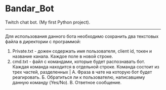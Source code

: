 # Bandar_Bot
Twitch chat bot. (My first Python project).
_____
Для использования данного бота необходимо сохранить два текстовых файла в директории с программой:
1. Private.txt - дожен содержать имя пользователя, client id, токен и название канала. Каждое поле в новой строке.
2. cmd.txt  - файл с командами, которые будет распознавать бот. Каждая команда находится в отдельной строке. Команда состоит из трех частей, разделенных |
    А. Фраза в чате на которую бот будет реагировать.
    Б. Обратиться ли к пользователю, написавшему данную команду (Yes/No).
    В. Ответное сообщение.
